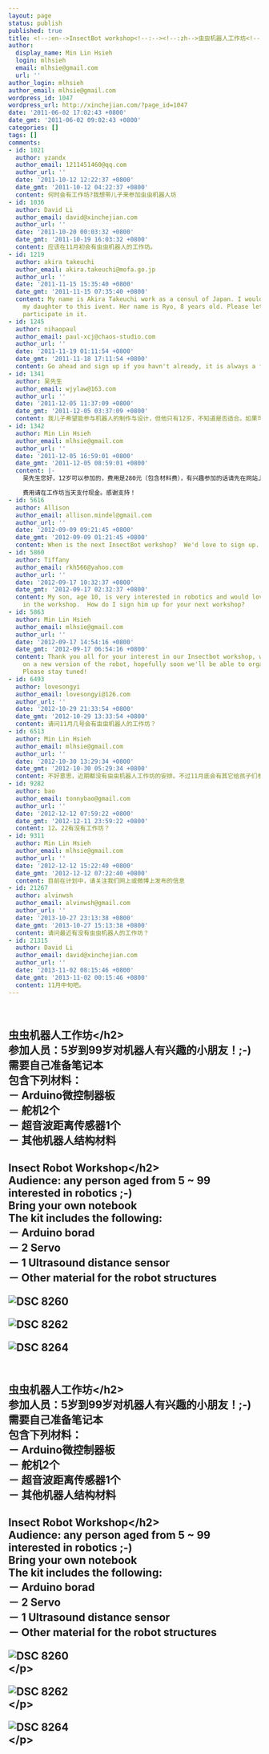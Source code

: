```yaml
---
layout: page
status: publish
published: true
title: <!--:en-->InsectBot workshop<!--:--><!--:zh-->虫虫机器人工作坊<!--:-->
author:
  display_name: Min Lin Hsieh
  login: mlhsieh
  email: mlhsie@gmail.com
  url: ''
author_login: mlhsieh
author_email: mlhsie@gmail.com
wordpress_id: 1047
wordpress_url: http://xinchejian.com/?page_id=1047
date: '2011-06-02 17:02:43 +0800'
date_gmt: '2011-06-02 09:02:43 +0800'
categories: []
tags: []
comments:
- id: 1021
  author: yzandx
  author_email: 1211451460@qq.com
  author_url: ''
  date: '2011-10-12 12:22:37 +0800'
  date_gmt: '2011-10-12 04:22:37 +0800'
  content: 何时会有工作坊?我想带儿子来参加虫虫机器人坊
- id: 1036
  author: David Li
  author_email: david@xinchejian.com
  author_url: ''
  date: '2011-10-20 00:03:32 +0800'
  date_gmt: '2011-10-19 16:03:32 +0800'
  content: 应该在11月初会有虫虫机器人的工作坊。
- id: 1219
  author: akira takeuchi
  author_email: akira.takeuchi@mofa.go.jp
  author_url: ''
  date: '2011-11-15 15:35:40 +0800'
  date_gmt: '2011-11-15 07:35:40 +0800'
  content: My name is Akira Takeuchi work as a consul of Japan. I would like to take
    my daughter to this ivent. Her name is Ryo, 8 years old. Please let me know how  we  can
    participate in it.
- id: 1245
  author: nihaopaul
  author_email: paul-xcj@chaos-studio.com
  author_url: ''
  date: '2011-11-19 01:11:54 +0800'
  date_gmt: '2011-11-18 17:11:54 +0800'
  content: Go ahead and sign up if you havn't already, it is always a fun workshop
- id: 1341
  author: 吴先生
  author_email: wjylaw@163.com
  author_url: ''
  date: '2011-12-05 11:37:09 +0800'
  date_gmt: '2011-12-05 03:37:09 +0800'
  content: 我儿子希望能参与机器人的制作与设计，但他只有12岁，不知道是否适合。如果可以参加的，大概需要支出多少费用呢？谢谢！
- id: 1342
  author: Min Lin Hsieh
  author_email: mlhsie@gmail.com
  author_url: ''
  date: '2011-12-05 16:59:01 +0800'
  date_gmt: '2011-12-05 08:59:01 +0800'
  content: |-
    吴先生您好，12岁可以参加的，费用是280元（包含材料费），有兴趣参加的话请先在网站上报名：http:&#47;&#47;xinchejian.com&#47;event&#47;?ee=75

    费用请在工作坊当天支付现金。感谢支持！
- id: 5616
  author: Allison
  author_email: allison.mindel@gmail.com
  author_url: ''
  date: '2012-09-09 09:21:45 +0800'
  date_gmt: '2012-09-09 01:21:45 +0800'
  content: When is the next InsectBot workshop?  We'd love to sign up.
- id: 5860
  author: Tiffany
  author_email: rkh566@yahoo.com
  author_url: ''
  date: '2012-09-17 10:32:37 +0800'
  date_gmt: '2012-09-17 02:32:37 +0800'
  content: My son, age 10, is very interested in robotics and would love to participate
    in the workshop.  How do I sign him up for your next workshop?
- id: 5863
  author: Min Lin Hsieh
  author_email: mlhsie@gmail.com
  author_url: ''
  date: '2012-09-17 14:54:16 +0800'
  date_gmt: '2012-09-17 06:54:16 +0800'
  content: Thank you all for your interest in our Insectbot workshop, we're working
    on a new version of the robot, hopefully soon we'll be able to organize workshops.
    Please stay tuned!
- id: 6493
  author: lovesongyi
  author_email: lovesongyi@126.com
  author_url: ''
  date: '2012-10-29 21:33:54 +0800'
  date_gmt: '2012-10-29 13:33:54 +0800'
  content: 请问11月几号会有虫虫机器人的工作坊？
- id: 6513
  author: Min Lin Hsieh
  author_email: mlhsie@gmail.com
  author_url: ''
  date: '2012-10-30 13:29:34 +0800'
  date_gmt: '2012-10-30 05:29:34 +0800'
  content: 不好意思，近期都没有虫虫机器人工作坊的安排。不过11月底会有其它给孩子们参加的工作坊。
- id: 9282
  author: bao
  author_email: tonnybao@gmail.com
  author_url: ''
  date: '2012-12-12 07:59:22 +0800'
  date_gmt: '2012-12-11 23:59:22 +0800'
  content: 12。22有没有工作坊？
- id: 9311
  author: Min Lin Hsieh
  author_email: mlhsie@gmail.com
  author_url: ''
  date: '2012-12-12 15:22:40 +0800'
  date_gmt: '2012-12-12 07:22:40 +0800'
  content: 目前在计划中，请关注我们网上或微博上发布的信息
- id: 21267
  author: alvinwsh
  author_email: alvinwsh@gmail.com
  author_url: ''
  date: '2013-10-27 23:13:38 +0800'
  date_gmt: '2013-10-27 15:13:38 +0800'
  content: 请问最近有没有虫虫机器人的工作坊？
- id: 21315
  author: David Li
  author_email: david@xinchejian.com
  author_url: ''
  date: '2013-11-02 08:15:46 +0800'
  date_gmt: '2013-11-02 00:15:46 +0800'
  content: 11月中旬吧。
---
```

<p><!--:en--><br />
<h2>虫虫机器人工作坊<&#47;h2><br />
参加人员：5岁到99岁对机器人有兴趣的小朋友！;-)<br />
需要自己准备笔记本<br />
包含下列材料：<br />
－ Arduino微控制器板<br />
－ 舵机2个<br />
－ 超音波距离传感器1个<br />
－ 其他机器人结构材料</p>
<h2>Insect Robot Workshop<&#47;h2><br />
Audience: any person aged from 5 ~ 99 interested in robotics ;-)<br />
Bring your own notebook<br />
The kit includes the following:<br />
－ Arduino borad<br />
－ 2 Servo<br />
－ 1 Ultrasound distance sensor<br />
－ Other material for the robot structures</p>
<p><img style="display: block; margin-left: auto; margin-right: auto;" title="DSC_8260.JPG" src="http:&#47;&#47;xinchejian.com&#47;wp-content&#47;uploads&#47;2011&#47;04&#47;DSC_8260.jpg" alt="DSC 8260" border="0" &#47;></p>
<p><img style="display: block; margin-left: auto; margin-right: auto;" title="DSC_8262.JPG" src="http:&#47;&#47;xinchejian.com&#47;wp-content&#47;uploads&#47;2011&#47;04&#47;DSC_8262.jpg" alt="DSC 8262" border="0" &#47;></p>
<p><img style="display: block; margin-left: auto; margin-right: auto;" title="DSC_8264.JPG" src="http:&#47;&#47;xinchejian.com&#47;wp-content&#47;uploads&#47;2011&#47;04&#47;DSC_8264.jpg" alt="DSC 8264" border="0" &#47;><!--:--><!--:zh--><br />
<h2>虫虫机器人工作坊<&#47;h2><br />
参加人员：5岁到99岁对机器人有兴趣的小朋友！;-)<br />
需要自己准备笔记本<br />
包含下列材料：<br />
－ Arduino微控制器板<br />
－ 舵机2个<br />
－ 超音波距离传感器1个<br />
－ 其他机器人结构材料</p>
<h2>Insect Robot Workshop<&#47;h2><br />
Audience: any person aged from 5 ~ 99 interested in robotics ;-)<br />
Bring your own notebook<br />
The kit includes the following:<br />
－ Arduino borad<br />
－ 2 Servo<br />
－ 1 Ultrasound distance sensor<br />
－ Other material for the robot structures</p>
<p><img style="display:block; margin-left:auto; margin-right:auto;" src="http:&#47;&#47;xinchejian.com&#47;wp-content&#47;uploads&#47;2011&#47;04&#47;DSC_8260.jpg" alt="DSC 8260" title="DSC_8260.JPG" border="0"&#47;><&#47;p></p>
<p><img style="display:block; margin-left:auto; margin-right:auto;" src="http:&#47;&#47;xinchejian.com&#47;wp-content&#47;uploads&#47;2011&#47;04&#47;DSC_8262.jpg" alt="DSC 8262" title="DSC_8262.JPG" border="0"&#47;><&#47;p></p>
<p><img style="display:block; margin-left:auto; margin-right:auto;" src="http:&#47;&#47;xinchejian.com&#47;wp-content&#47;uploads&#47;2011&#47;04&#47;DSC_8264.jpg" alt="DSC 8264" title="DSC_8264.JPG" border="0"&#47;><&#47;p><!--:--></p>
